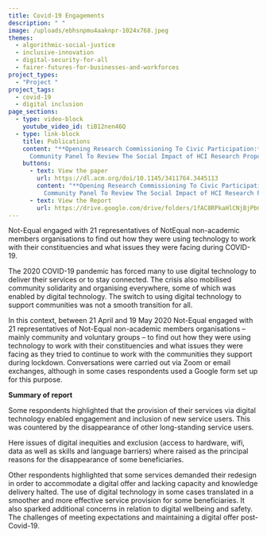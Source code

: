 ```yaml
---
title: Covid-19 Engagements
description: " "
image: /uploads/ebhsnpmu4aaknpr-1024x768.jpeg
themes:
  - algorithmic-social-justice
  - inclusive-innovation
  - digital-security-for-all
  - fairer-futures-for-businesses-and-workforces
project_types:
  - "Project "
project_tags:
  - covid-19
  - digital inclusion
page_sections:
  - type: video-block
    youtube_video_id: tiB12nen46Q
  - type: link-block
    title: Publications
    content: "**Opening Research Commissioning To Civic Participation:** Creating A
      Community Panel To Review The Social Impact of HCI Research Proposals"
    buttons:
      - text: View the paper
        url: https://dl.acm.org/doi/10.1145/3411764.3445113
        content: "**Opening Research Commissioning To Civic Participation:** Creating A
          Community Panel To Review The Social Impact of HCI Research Proposals"
      - text: View the Report
        url: https://drive.google.com/drive/folders/1fAC8RPkaHlCNjBjPbCfhKBAjDXmkUlST
---
```

Not-Equal engaged with 21 representatives of NotEqual non-academic members organisations to find out how they were using technology to work with their constituencies and what issues they were facing during COVID-19.

The 2020 COVID-19 pandemic has forced many to use digital technology to deliver their services or to stay connected. The crisis also mobilised community solidarity and organising everywhere, some of which was enabled by digital technology. The switch to using digital technology to support communities was not a smooth transition for all.

In this context, between 21 April and 19 May 2020 Not-Equal engaged with 21 representatives of Not-Equal non-academic members organisations – mainly community and voluntary groups – to find out how they were using technology to work with their constituencies and what issues they were facing as they tried to continue to work with the communities they support during lockdown. Conversations were carried out via Zoom or email exchanges, although in some cases respondents used a Google form set up for this purpose. 

**Summary of report**

Some respondents highlighted that the provision of their services via digital technology enabled engagement and inclusion of new service users. This was countered by the disappearance of other long-standing service users.

Here issues of digital inequities and exclusion (access to hardware, wifi, data as well as skills and language barriers) where raised as the principal reasons for the disappearance of some beneficiaries.

Other respondents highlighted that some services demanded their redesign in order to accommodate a digital offer and lacking capacity and knowledge delivery halted. The use of digital technology in some cases translated in a smoother and more effective service provision for some beneficiaries. It also sparked additional concerns in relation to digital wellbeing and safety. The challenges of meeting expectations and maintaining a digital offer post-Covid-19.